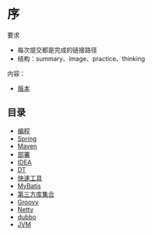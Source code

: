 # 序

要求

* 每次提交都是完成的链接路径
* 结构：summary、image、practice、thinking

内容：

* [版本](ban-ben/)

## 目录

* [编程](bian-cheng/)
* [Spring](spring/)
* [Maven](maven.md)
* [部署](bu-shu/)
* [IDEA](idea/)
* [DT](dt/)
* [快速工具](fasttools.md)
* [MyBatis](mybatis/)
* [第三方库集合](thirdlibraries/)
* [Groovy](groovy.md)
* [Netty](netty.md)
* [dubbo](dubbo.md)
* [JVM](jvm/)

